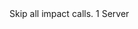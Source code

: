 <function name="IVP_SkipImpact" parent="physenv" type="libraryfield">
	<description>
		Skip all impact calls.
	</description>
	<value>1</value>
	<realm>Server</realm>
</function>